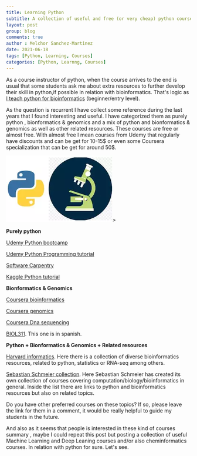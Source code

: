 ```yaml
---
title: Learning Python
subtitle: A collection of useful and free (or very cheap) python courses
layout: post
group: blog
comments: true
author : Melchor Sanchez-Martinez
date: 2021-06-18
tags: [Python, Learning, Courses]
categories: [Python, Learnng, Courses]
---
```

<!-- excerpt-start -->
As a course instructor of python, when the course arrives to the end is usual that some students ask me about extra resources to further develop their skill in python<!-- excerpt-end -->,if possible in relation with bioinformatics. That's logic as [I teach python for bioinformatics](/bio) (beginner/entry level).

As the question is recurrent I have collect some reference during the last years that I found interesting and useful. I have categorized them as purely python , bionformatics & genomics and a mix of python and bionformatics & genomics as well as other related resources. These courses are free or almost free. With almost free I mean courses from Udemy that regularly have discounts and can be get for 10-15$ or even some Coursera specialization that  can be get for around 50$.

<img src="https://raw.githubusercontent.com/MelchorSanchez/MelchorSanchez.github.io/master/static/img/blog/pythonmicroscope.webp" alt="Python and Bioinformatics Learning courses" title="Python and Bioinformatics Learning courses" class="img-responsive center-block">>

**Purely python**

[Udemy Python bootcamp](https://www.udemy.com/course/complete-python-bootcamp/)

[Udemy Python Programming tutorial](https://www.udemy.com/course/python-programming-tutorial-a-z/)

[Software Carpentry](https://software-carpentry.org/lessons/)

[Kaggle Python tutorial](https://www.kaggle.com/learn/python)


**Bionformatics & Genomics**

[Coursera bioinformatics](https://www.coursera.org/specializations/bioinformatics#courses)

[Coursera genomics](https://www.coursera.org/learn/python-genomics)

[Coursera Dna sequencing](https://es.coursera.org/learn/dna-sequencing)

[BIOL311](https://github.com/bioinf-biotec/labs_bioinf). This one is in spanish.


**Python + Bionformatics & Genomics + Related resources**

[Harvard informatics](https://github.com/harvardinformatics/learning-bioinformatics-at-home). Here there is a collection of diverse bioinformatics resources, related to python, statistics or RNA-seq among others.

[Sebastian Schmeier collection](https://github.com/sschmeier/elearningcollection#1-general-computationstatisticsbiology). Here Sebastian Schmeier has created its own collection of courses covering computation/biology/bioinformatics in general. Inside the list there are links to python and bioinformatics resources but also on related topics.


Do you have other preferred courses on these topics? If so, please leave the link for them in a comment, it would be really helpful to guide my students in the future.

And also as it seems that people is interested in these kind of courses summary , maybe I could repeat this post but posting a collection of useful Machine Learning and Deep Leaning courses and/or also cheminformatics courses. In relation with python for sure. Let's see.
